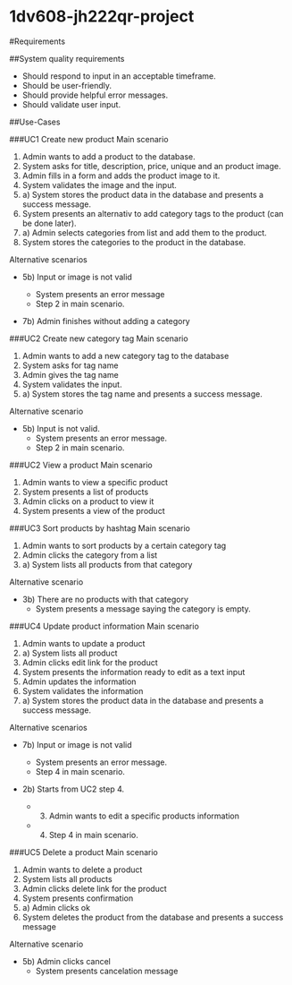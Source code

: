1dv608-jh222qr-project
===========================

#Requirements

##System quality requirements
- Should respond to input in an acceptable timeframe.
- Should be user-friendly.
- Should provide helpful error messages.
- Should validate user input.	


##Use-Cases

###UC1 Create new product
Main scenario

1. Admin wants to add a product to the database.
2. System asks for title, description, price, unique and an product image.
3. Admin fills in a form and adds the product image to it.
4. System validates the image and the input.
5. a) System stores the product data in the database and presents a success message.
6. System presents an alternativ to add category tags to the product (can be done later).
7. a) Admin selects categories from list and add them to the product.
8. System stores the categories to the product in the database.

Alternative scenarios

- 5b) Input or image is not valid
	- System presents an error message
	- Step 2 in main scenario.

- 7b) Admin finishes without adding a category

###UC2 Create new category tag
Main scenario

1. Admin wants to add a new category tag to the database
2. System asks for tag name
3. Admin gives the tag name
4. System validates the input.
5. a) System stores the tag name and presents a success message.

Alternative scenario

- 5b) Input is not valid.
	- System presents an error message.
	- Step 2 in main scenario.


###UC2 View a product
Main scenario

1. Admin wants to view a specific product
2. System presents a list of products
3. Admin clicks on a product to view it
4. System presents a view of the product

###UC3 Sort products by hashtag
Main scenario

1. Admin wants to sort products by a certain category tag
2. Admin clicks the category from a list
3. a) System lists all products from that category

Alternative scenario

- 3b) There are no products with that category
	- System presents a message saying the category is empty.

###UC4 Update product information
Main scenario

1. Admin wants to update a product
2. a) System lists all product
3. Admin clicks edit link for the product
4. System presents the information ready to edit as a text input
5. Admin updates the information
6. System validates the information
7. a) System stores the product data in the database and presents a success message.

Alternative scenarios

- 7b) Input or image is not valid
	- System presents an error message.
	- Step 4 in main scenario.

- 2b) Starts from UC2 step 4.
	- 3. Admin wants to edit a specific products information
	- 4. Step 4 in main scenario.

###UC5 Delete a product
Main scenario

1. Admin wants to delete a product
2. System lists all products
3. Admin clicks delete link for the product
4. System presents confirmation
5. a) Admin clicks ok
6. System deletes the product from the database and presents a success message

Alternative scenario

- 5b) Admin clicks cancel
	- System presents cancelation message
